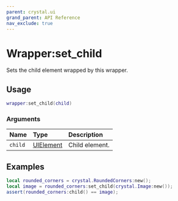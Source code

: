 ```yaml
---
parent: crystal.ui
grand_parent: API Reference
nav_exclude: true
---
```


# Wrapper:set_child

Sets the child element wrapped by this wrapper.

## Usage

```lua
wrapper:set_child(child)
```

### Arguments

| Name    | Type                    | Description    |
| :------ | :---------------------- | :------------- |
| `child` | [UIElement](ui_element) | Child element. |

## Examples

```lua
local rounded_corners = crystal.RoundedCorners:new();
local image = rounded_corners:set_child(crystal.Image:new());
assert(rounded_corners:child() == image);
```
